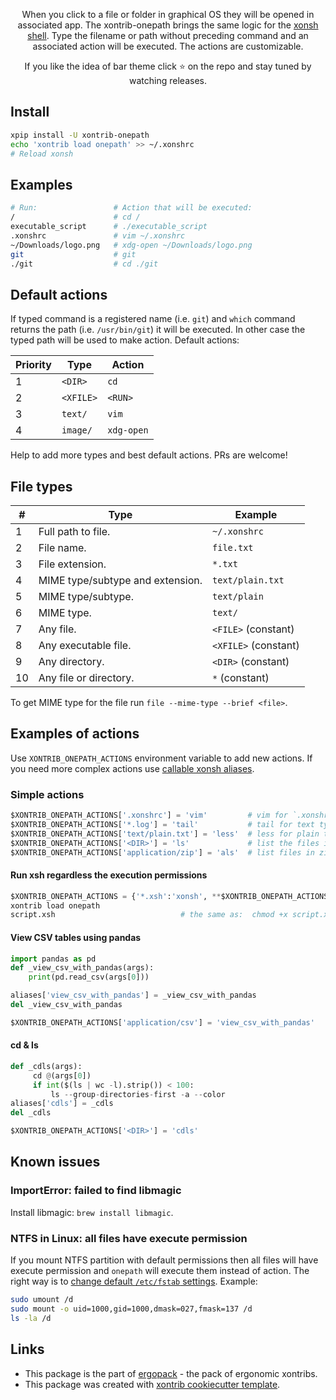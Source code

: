 <p align="center">
When you click to a file or folder in graphical OS they will be opened in associated app. The xontrib-onepath brings the same logic for the <a href="https://github.com/xonsh/xonsh/">xonsh shell</a>. Type the filename or path without preceding command and an associated action will be executed. The actions are customizable.
</p>

<p align="center">  
If you like the idea of bar theme click ⭐ on the repo and stay tuned by watching releases.
</p>

## Install
```bash
xpip install -U xontrib-onepath
echo 'xontrib load onepath' >> ~/.xonshrc
# Reload xonsh
```

## Examples
```bash
# Run:                 # Action that will be executed:                       
/                      # cd /
executable_script      # ./executable_script
.xonshrc               # vim ~/.xonshrc
~/Downloads/logo.png   # xdg-open ~/Downloads/logo.png
git                    # git
./git                  # cd ./git
```

## Default actions
If typed command is a registered name (i.e. `git`) and `which` command returns the path (i.e. `/usr/bin/git`) it will be executed. 
In other case the typed path will be used to make action. Default actions: 

| Priority | Type  | Action  |
|---|---|---|
| 1 | `<DIR>`  | `cd`  | 
| 2 | `<XFILE>`  | `<RUN>`  | 
| 3 | `text/` | `vim`|
| 4 | `image/` | `xdg-open` |

Help to add more types and best default actions. PRs are welcome!

## File types

| # | Type    | Example  |
|---|---------|----------|
| 1 | Full path to file.                | `~/.xonshrc`     |
| 2 | File name.                        | `file.txt`        | 
| 3 | File extension.                   | `*.txt`           |
| 4 | MIME type/subtype and extension.  | `text/plain.txt`  |
| 5 | MIME type/subtype.                | `text/plain`      |
| 6 | MIME type.                        | `text/`           |
| 7 | Any file.                         | `<FILE>` (constant) |
| 8 | Any executable file.              | `<XFILE>` (constant)|
| 9 | Any directory.                    | `<DIR>` (constant)  |
| 10| Any file or directory.            | `*` (constant)    |

To get MIME type for the file run `file --mime-type --brief <file>`.

## Examples of actions

Use `XONTRIB_ONEPATH_ACTIONS` environment variable to add new actions.
If you need more complex actions use [callable xonsh aliases](https://xon.sh/tutorial.html#callable-aliases).

### Simple actions
```python
$XONTRIB_ONEPATH_ACTIONS['.xonshrc'] = 'vim'         # vim for `.xonshrc` file
$XONTRIB_ONEPATH_ACTIONS['*.log'] = 'tail'           # tail for text type *.log files
$XONTRIB_ONEPATH_ACTIONS['text/plain.txt'] = 'less'  # less for plain text *.txt files 
$XONTRIB_ONEPATH_ACTIONS['<DIR>'] = 'ls'             # list the files in the directory
$XONTRIB_ONEPATH_ACTIONS['application/zip'] = 'als'  # list files in zip file using atool
```

#### Run xsh regardless the execution permissions

```python
$XONTRIB_ONEPATH_ACTIONS = {'*.xsh':'xonsh', **$XONTRIB_ONEPATH_ACTIONS}  # Insert on top
xontrib load onepath
script.xsh                            # the same as:  chmod +x script.xsh && ./script.xsh
```

#### View CSV tables using pandas
```python
import pandas as pd
def _view_csv_with_pandas(args):
    print(pd.read_csv(args[0]))

aliases['view_csv_with_pandas'] = _view_csv_with_pandas
del _view_csv_with_pandas

$XONTRIB_ONEPATH_ACTIONS['application/csv'] = 'view_csv_with_pandas'
```

#### cd & ls
```python
def _cdls(args):
     cd @(args[0])
     if int($(ls | wc -l).strip()) < 100:
         ls --group-directories-first -a --color
aliases['cdls'] = _cdls
del _cdls

$XONTRIB_ONEPATH_ACTIONS['<DIR>'] = 'cdls'
```

## Known issues

### ImportError: failed to find libmagic

Install libmagic: `brew install libmagic`.

### NTFS in Linux: all files have execute permission
If you mount NTFS partition with default permissions then all files will have execute permission 
and `onepath` will execute them instead of action. The right way 
is to [change default `/etc/fstab` settings](https://askubuntu.com/questions/113733/how-do-i-correctly-mount-a-ntfs-partition-in-etc-fstab).
Example:
```bash
sudo umount /d
sudo mount -o uid=1000,gid=1000,dmask=027,fmask=137 /d 
ls -la /d
```

## Links 
* This package is the part of [ergopack](https://github.com/anki-code/xontrib-ergopack) - the pack of ergonomic xontribs.
* This package was created with [xontrib cookiecutter template](https://github.com/xonsh/xontrib-cookiecutter).
